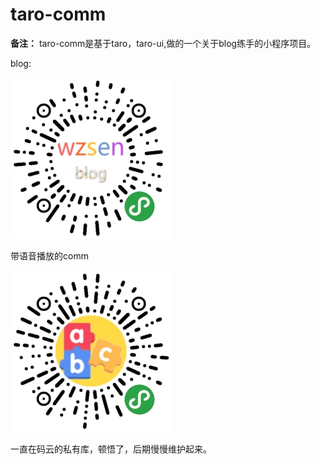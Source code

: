 # taro-comm

**备注：**
taro-comm是基于taro，taro-ui,做的一个关于blog练手的小程序项目。

blog:

![blog](https://github.com/onsenOnly/taro-comm/blob/master/blog.jpg "blog")

带语音播放的comm

![comm](https://github.com/onsenOnly/taro-comm/blob/master/comm.jpg "comm")

一直在码云的私有库，顿悟了，后期慢慢维护起来。